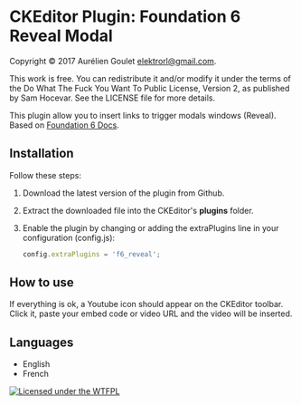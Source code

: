 CKEditor Plugin: Foundation 6 Reveal Modal
==========================================

Copyright © 2017 Aurélien Goulet <elektrorl@gmail.com>.

This work is free. You can redistribute it and/or modify it under the
terms of the Do What The Fuck You Want To Public License, Version 2,
as published by Sam Hocevar. See the LICENSE file for more details.

This plugin allow you to insert links to trigger modals windows (Reveal). Based on [Foundation 6 Docs](http://foundation.zurb.com/sites/docs/reveal.html).

## Installation

Follow these steps:

 1. Download the latest version of the plugin from Github.
 2. Extract the downloaded file into the CKEditor's **plugins** folder.
 3. Enable the plugin by changing or adding the extraPlugins line in your configuration (config.js):

    ````js
    config.extraPlugins = 'f6_reveal';
    ````

## How to use

If everything is ok, a Youtube icon should appear on the CKEditor toolbar. Click it,
paste your embed code or video URL and the video will be inserted.

## Languages

 * English
 * French
 

[![Licensed under the WTFPL](http://www.wtfpl.net/wp-content/uploads/2012/12/wtfpl-badge-2.png "Licensed under the WTFPL")](http://www.wtfpl.net)
